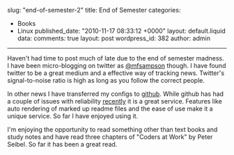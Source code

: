 slug: "end-of-semester-2"
title: End of Semester
categories:
  - Books
  - Linux
published_date: "2010-11-17 08:33:12 +0000"
layout: default.liquid
data:
  comments: true
  layout: post
  wordpress_id: 382
  author: admin
---
Haven't had time to post much of late due to the end of semester madness. I have been micro-blogging on twitter as [@mfsampson](http://twitter.com/#!/mfsampson) though. I have found twitter to be a great medium and a effective way of tracking news. Twitter's signal-to-noise ratio is high as long as you follow the correct people.

In other news I have transferred my configs to [github](https://github.com/mfs). While github has had a couple of issues with reliability [recently](https://github.com/blog/744-today-s-outage) it is a great service. Features like auto rendering of marked up readme files and the ease of use make it a unique service. So far I have enjoyed using it.

I'm enjoying the opportunity to read something other than text books and study notes and have read three chapters of "Coders at Work" by Peter Seibel. So far it has been a great read.
